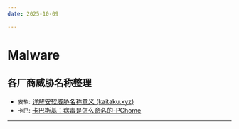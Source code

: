 ```yaml
---
date: 2025-10-09

---
```


# Malware

## 各厂商威胁名称整理

- `安软`: [详解安软威胁名称意义 (kaitaku.xyz)](https://www.kaitaku.xyz/misc/antivirus/)
- `卡巴`: [卡巴斯基：病毒是怎么命名的-PChome](https://m.pchome.net/article/content-513157-all.html)

---

